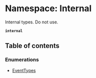 # Namespace: Internal

Internal types. Do not use.

**`internal`**

## Table of contents

### Enumerations

- [EventTypes](../enums/Internal.EventTypes.md)
